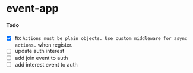 # event-app

#### Todo
- [x] fix `Actions must be plain objects. Use custom middleware for async actions.` when register.
- [ ] update auth interest
- [ ] add join event to auth
- [ ] add interest event to auth 